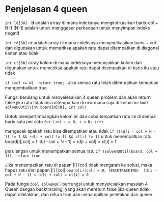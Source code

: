 # Penjelasan 4 queen
`int ld[30] `
ld adalah array di mana indeksnya mengindikasikan baris-col + N-1 (N-1) adalah untuk menggeser perbedaan untuk menyimpan indeks negatif

`int rd[30]`
rd adalah array di mana indeksnya mengindikasikan baris + col dan digunakan untuk memeriksa apakah ratu dapat ditempatkan di diagonal kanan atau tidak

`int cl[30]`
array kolom di mana indeksnya menunjukkan kolom dan digunakan untuk memeriksa apakah ratu dapat ditempatkan di baris itu atau tidak

`if (col >= N) 
        return true; `
Jika semua ratu telah ditempatkan kemudian mengembalikan true

Fungsi berulang untuk menyelesaikan 4 queen problem dan akan return false jika ratu tidak bisa ditempatkan di row mana saja di kolom ini
`bool solveNQUtil(int board[N][N], int col)`

Untuk mempertimbangkan kolom ini dan coba tempatkan ratu ini di semua baris satu per satu
`for (int i = 0; i < N; i++)`
     
mengecek apakah ratu bisa ditempatkan atau tidak
`if ((ld[i - col + N - 1] != 1 && rd[i + col] != 1) && cl[i] != 1)`
untuk menempatkan ratu
board[i][col] = 1
ld[i - col + N - 1] = rd[i + col] = cl[i] = 1

perulangan untuk menempatkan semua ratu
`if (solveNQUtil(board, col + 1)) 
return true`

Jika menempatkan ratu di papan [i] [col] tidak mengarah ke solusi, maka hapus ratu dari papan [i] [col]
`board[i][col] = 0; (BACKTRACKING) 
ld[i - col + N - 1] = rd[i + col] = cl[i] = 0`

Pada fungsi `bool solveNQ()` berfungsi untuk menyelesaikan masalah 4 Queen dengan backtracking, yang akan mereturn false jika queen tidak dapat diletakkan, dan return true dan menampilkan peletakan dari queen.
